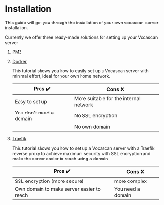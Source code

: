 # Installation

This guide will get you through the installation of your own vocascan-server installation.

Currently we offer three ready-made solutions for setting up your Vocascan server

1. [PM2](vocascan-server/pm2/pm2)
2. [Docker](vocascan-server/docker/docker)

   This tutorial shows you how to easily set up a Vocascan server with minimal effort, ideal for your own home network.

   | Pros ✔️                 | Cons ❌                                |
   | ----------------------- | -------------------------------------- |
   | Easy to set up          | More suitable for the internal network |
   | You don't need a domain | No SSL encryption                      |
   |                         | No own domain                          |

3. [Traefik](vocascan-server/traefik/traefik)

   This tutorial shows you how to set up a Vocascan server with a Traefik reverse proxy to achieve maximum security with
   SSL encryption and make the server easier to reach using a domain

   | Pros ✔️                                   | Cons ❌           |
   | ----------------------------------------- | ----------------- |
   | SSL encryption (more secure)              | more complex      |
   | Own domain to make server easier to reach | You need a domain |
